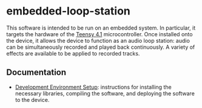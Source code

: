 # embedded-loop-station

This software is intended to be run on an embedded system. In particular, it
targets the hardware of the
[Teensy 4.1](https://www.pjrc.com/store/teensy41.html) microcontroller. Once
installed onto the device, it allows the device to function as an audio loop
station: audio can be simultaneously recorded and played back continuously. A
variety of effects are available to be applied to recorded tracks.

## Documentation

- [Development Environment Setup](/docs/setup.md): instructions for installing
  the necessary libraries, compiling the software, and deploying the software to
  the device.
